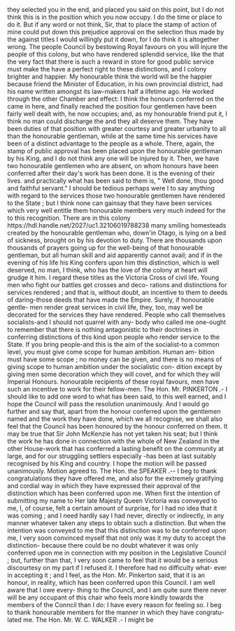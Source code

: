<!-- PageHeader="Imperial Honours. <!-- PageNumber="1901.]" --> they selected you in the end, and placed you said on this point, but I do not think this is in the position which you now occupy. I do the time or place to do it. But if any word or not think, Sir, that to place the stamp of action of mine could put down this prejudice approval on the selection thus made by the against titles I would willingly put it down, for I do think it is altogether wrong. The people Council by bestowing Royal favours on you will injure the people of this colony, but who have rendered splendid service, like the that the very fact that there is such a reward in store for good public service must make the have a perfect right to these distinctions, and I colony brighter and happier. My honourable think the world will be the happier because friend the Minister of Education, in his own provincial district, had his name written amongst its law-makers half a lifetime ago. He worked through the other Chamber and effect: I think the honours conferred on the came in here, and finally reached the position four gentlemen have been fairly well dealt with, he now occupies; and, as my honourable friend put it, I think no man could discharge the and they all deserve them. They have been duties of that position with greater courtesy and greater urbanity to all than the honourable gentleman, while at the same time his services have been of a distinct advantage to the people as a whole. There, again, the stamp of public approval has been placed upon the honourable gentleman by his King, and I do not think any one will be injured by it. Then, we have two honourable gentlemen who are absent, on whom honours have been conferred after their day's work has been done. It is the evening of their lives. and practically what has been said to them is, " Well done, thou good and faithful servant." I should be tedious perhaps were I to say anything with regard to the services those two honourable gentlemen have rendered to the State ; but I think none can gainsay that they have been services which very well entitle them honourable members very much indeed for the to this recognition. There are in this colony https://hdl.handle.net/2027/uc1.32106019788238 many smiling homesteads created by the honourable gentleman who, down'in Otago, is lying on a bed of sickness, brought on by his devotion to duty. There are thousands upon thousands of prayers going up for the well-being of that honourable gentleman, but all human skill and aid apparently cannot avail; and if in the evening of his life his King confers upon him this distinction, which is well deserved, no man, I think, who has the love of the colony at heart will grudge it him. I regard these titles as the Victoria Cross of civil life. Young men who fight our battles get crosses and deco- rations and distinctions for services rendered ; and that is, without doubt, an incentive to them to deeds of daring-those deeds that have made the Empire. Surely, if honourable gentle- men render great services in civil life, they, too, may well be decorated for the services they have rendered. People who call themselves socialists-and I should not quarrel with any- body who called me one-ought to remember that there is nothing antagonistic to their doctrines in conferring distinctions of this kind upon people who render service to the State. If you bring people-and this is the aim of the socialist-to a common level, you must give come scope for human ambition. Human am- bition must have some scope ; no money can be given, and there is no means of giving scope to human ambition under the socialistic con- dition except by giving men some decoration which they will covet, and for which they will Imperial Honours. <!-- PageNumber="177" --> honourable recipients of these royal favours, men have such an incentive to work for their fellow-men. The Hon. Mr. PINKERTON .- I should like to add one word to what has been said, to this well earned, and I hope the Council will pass the resolution unanimously. And I would go further and say that, apart from the honour conferred upon the gentlemen named and the work they have done, which we all recognise, we shall also feel that the Council has been honoured by the honour conferred on them. It may be true that Sir John McKenzie has not yet taken his seat; but I think the work he has done in connection with the whole of New Zealand in the other House-work that has conferred a lasting benefit on the community at large, and for our struggling settlers especially -has been at last suitably recognised by his King and country. I hope the motion will be passed unanimously. Motion agreed to. The Hon. the SPEAKER .-- I beg to thank congratulations they have offered me, and also for the extremely gratifying and cordial way in which they have expressed their approval of the distinction which has been conferred upon me. When first the intention of submitting my name to Her late Majesty Queen Victoria was conveyed to me, I, of course, felt a certain amount of surprise, for I had no idea that it was coming ; and I need hardly say I had never, directly or indirectly, in any manner whatever taken any steps to obtain such a distinction. But when the intention was conveyed to me that this distinction was to be conferred upon me, I very soon convinced myself that not only was it my duty to accept the distinction- because there could be no doubt whatever it was only conferred upon me in connection with my position in the Legislative Council ; but, further than that, I very soon came to feel that it would be a serious discourtesy on my part if I refused it. I therefore had no difficulty what- ever in accepting it ; and I feel, as the Hon. Mr. Pinkerton said, that it is an honour, in reality, which has been conferred upon this Council. I am well aware that I owe every- thing to the Council, and I am quite sure there never will be any occupant of this chair who feels more kindly towards the members of the Conncil than I do: I have every reason for feeling so. I beg to thank honourable members for the manner in which they have congratu- lated me. The Hon. Mr. W. C. WALKER .- I might be 